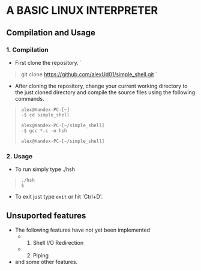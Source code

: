 # A BASIC LINUX INTERPRETER
## Compilation and Usage
### 1. Compilation
* First clone the repository.
`
> git clone https://github.com/alexUd01/simple_shell.git
`
* After cloning the repository, change your current working directory to the just cloned directory and compile the source files using the following commands.

> ```
> alex@Xandex-PC-[~]
> -$ cd simple_shell
>
> alex@Xandex-PC-[~/simple_shell]
> -$ gcc *.c -o hsh
>
> alex@Xandex-PC-[~/simple_shell]
> ```

### 2. Usage
* To run simply type ./hsh
> ```
> ./hsh
> $
> ```
* To exit just type `exit` or hit 'Ctrl+D'.
## Unsuported features
* The following features have not yet been implemented
  - 1. Shell I/O Redirection
  - 2. Piping
* and some other features.